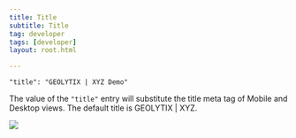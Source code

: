 ```yaml
---
title: Title
subtitle: Title
tag: developer
tags: [developer]
layout: root.html

---
```


`"title": "GEOLYTIX | XYZ Demo"`

The value of the `"title"` entry will substitute the title meta tag of Mobile and Desktop views. The default title is GEOLYTIX \| XYZ.

![](../title_1.png)
